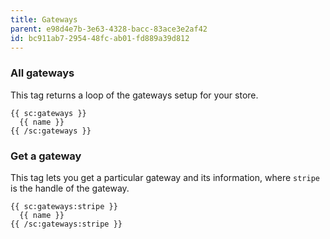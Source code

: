 ```yaml
---
title: Gateways
parent: e98d4e7b-3e63-4328-bacc-83ace3e2af42
id: bc911ab7-2954-48fc-ab01-fd889a39d812
---
```

### All gateways
This tag returns a loop of the gateways setup for your store.

```
{{ sc:gateways }}
  {{ name }}
{{ /sc:gateways }}
```

### Get a gateway
This tag lets you get a particular gateway and its information, where `stripe` is the handle of the gateway.

```
{{ sc:gateways:stripe }}
  {{ name }}
{{ /sc:gateways:stripe }}
```